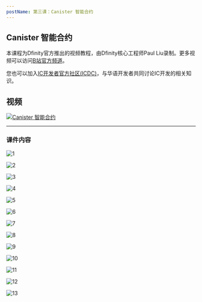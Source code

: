 ```yaml
---
postName: 第三课：Canister 智能合约
---
```


## Canister 智能合约

本课程为Dfinity官方推出的视频教程，由Dfinity核心工程师Paul Liu录制。更多视频可以访问[B站官方频道](https://space.bilibili.com/1746673807)。

您也可以加入[IC开发者官方社区(ICDC)](https://t.me/+VdtEpjp34AQ2OWJl)，与华语开发者共同讨论IC开发的相关知识。

## 视频

[![Canister 智能合约](/Course/introductory_course/L3/Page1.png)](https://www.bilibili.com/video/BV1W5411X7vR?share_source=copy_web)

---

### 课件内容

![1](/Course/introductory_course/L3/Page1.png)

![2](/Course/introductory_course/L3/Page2.png)

![3](/Course/introductory_course/L3/Page3.png)

![4](/Course/introductory_course/L3/Page4.png)

![5](/Course/introductory_course/L3/Page5.png)

![6](/Course/introductory_course/L3/Page6.png)

![7](/Course/introductory_course/L3/Page7.png)

![8](/Course/introductory_course/L3/Page8.png)

![9](/Course/introductory_course/L3/Page9.png)

![10](/Course/introductory_course/L3/Page10.png)

![11](/Course/introductory_course/L3/Page11.png)

![12](/Course/introductory_course/L3/Page12.png)

![13](/Course/introductory_course/L3/Page13.png)
